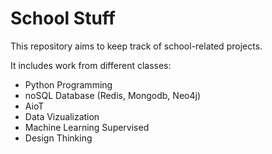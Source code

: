 # School Stuff
This repository aims to keep track of school-related projects.

It includes work from different classes: 
* Python Programming
* noSQL Database (Redis, Mongodb, Neo4j)
* AioT
* Data Vizualization
* Machine Learning Supervised
* Design Thinking
